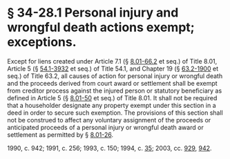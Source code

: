 # § 34-28.1 Personal injury and wrongful death actions exempt; exceptions.

<p>Except for liens created under Article 7.1 (§ <a href='http://law.lis.virginia.gov/vacode/8.01-66.2/'>8.01-66.2</a> et seq.) of Title 8.01, Article 5 (§ <a href='http://law.lis.virginia.gov/vacode/54.1-3932/'>54.1-3932</a> et seq.) of Title 54.1, and Chapter 19 (§ <a href='http://law.lis.virginia.gov/vacode/63.2-1900/'>63.2-1900</a> et seq.) of Title 63.2, all causes of action for personal injury or wrongful death and the proceeds derived from court award or settlement shall be exempt from creditor process against the injured person or statutory beneficiary as defined in Article 5 (§ <a href='http://law.lis.virginia.gov/vacode/8.01-50/'>8.01-50</a> et seq.) of Title 8.01. It shall not be required that a householder designate any property exempt under this section in a deed in order to secure such exemption. The provisions of this section shall not be construed to affect any voluntary assignment of the proceeds or anticipated proceeds of a personal injury or wrongful death award or settlement as permitted by § <a href='http://law.lis.virginia.gov/vacode/8.01-26/'>8.01-26</a>.</p><p>1990, c. 942; 1991, c. 256; 1993, c. 150; 1994, c. <a href='http://lis.virginia.gov/cgi-bin/legp604.exe?941+ful+CHAP0035'>35</a>; 2003, cc. <a href='http://lis.virginia.gov/cgi-bin/legp604.exe?031+ful+CHAP0929'>929</a>, <a href='http://lis.virginia.gov/cgi-bin/legp604.exe?031+ful+CHAP0942'>942</a>.</p>